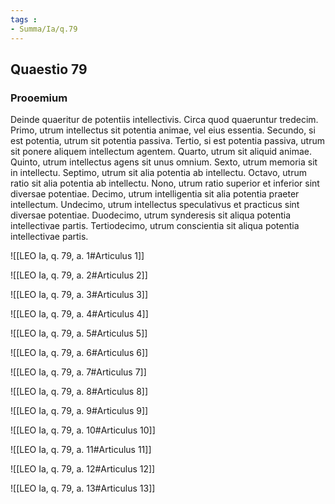 ```yaml
---
tags : 
- Summa/Ia/q.79
---
```


## Quaestio 79

### Prooemium

Deinde quaeritur de potentiis intellectivis. Circa quod quaeruntur tredecim. Primo, utrum intellectus sit potentia animae, vel eius essentia. Secundo, si est potentia, utrum sit potentia passiva. Tertio, si est potentia passiva, utrum sit ponere aliquem intellectum agentem. Quarto, utrum sit aliquid animae. Quinto, utrum intellectus agens sit unus omnium. Sexto, utrum memoria sit in intellectu. Septimo, utrum sit alia potentia ab intellectu. Octavo, utrum ratio sit alia potentia ab intellectu. Nono, utrum ratio superior et inferior sint diversae potentiae. Decimo, utrum intelligentia sit alia potentia praeter intellectum. Undecimo, utrum intellectus speculativus et practicus sint diversae potentiae. Duodecimo, utrum synderesis sit aliqua potentia intellectivae partis. Tertiodecimo, utrum conscientia sit aliqua potentia intellectivae partis.

![[LEO Ia, q. 79, a. 1#Articulus 1]]

![[LEO Ia, q. 79, a. 2#Articulus 2]]

![[LEO Ia, q. 79, a. 3#Articulus 3]]

![[LEO Ia, q. 79, a. 4#Articulus 4]]

![[LEO Ia, q. 79, a. 5#Articulus 5]]

![[LEO Ia, q. 79, a. 6#Articulus 6]]

![[LEO Ia, q. 79, a. 7#Articulus 7]]

![[LEO Ia, q. 79, a. 8#Articulus 8]]

![[LEO Ia, q. 79, a. 9#Articulus 9]]

![[LEO Ia, q. 79, a. 10#Articulus 10]]

![[LEO Ia, q. 79, a. 11#Articulus 11]]

![[LEO Ia, q. 79, a. 12#Articulus 12]]

![[LEO Ia, q. 79, a. 13#Articulus 13]]

